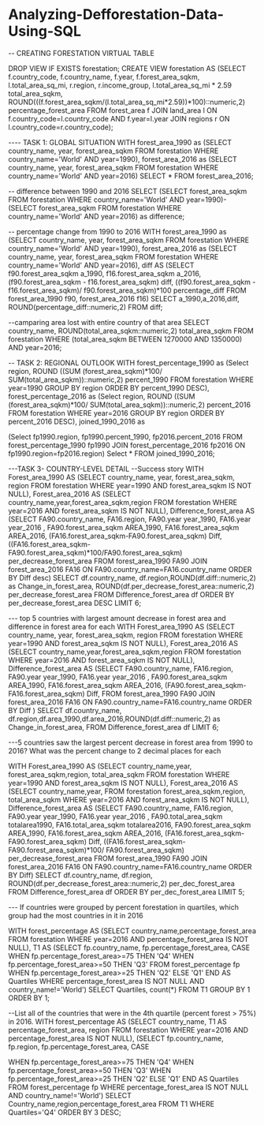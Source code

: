 # Analyzing-Defforestation-Data-Using-SQL

-- CREATING FORESTATION VIRTUAL TABLE


DROP VIEW IF EXISTS forestation; 
CREATE VIEW forestation AS
(SELECT f.country_code, f.country_name, f.year, f.forest_area_sqkm, l.total_area_sq_mi, r.region,
r.income_group,
l.total_area_sq_mi * 2.59 total_area_sqkm, ROUND(((f.forest_area_sqkm/(l.total_area_sq_mi*2.59))*100)::numeric,2)
percentage_forest_area
FROM forest_area f
JOIN land_area l
ON f.country_code=l.country_code AND f.year=l.year JOIN regions r
ON l.country_code=r.country_code);


---- TASK 1: GLOBAL SITUATION
WITH forest_area_1990 as (SELECT country_name,
year,
forest_area_sqkm FROM forestation
WHERE country_name='World' AND year=1990), forest_area_2016 as
(SELECT country_name,
year, forest_area_sqkm
FROM forestation
WHERE country_name='World' AND year=2016)
SELECT *
FROM forest_area_2016;


-- difference between 1990 and 2016
SELECT
(SELECT forest_area_sqkm
FROM forestation
WHERE country_name='World' AND year=1990)-
(SELECT forest_area_sqkm
FROM forestation
WHERE country_name='World' AND year=2016) as difference;


-- percentage change from 1990 to 2016
WITH forest_area_1990 as (SELECT country_name,
year, forest_area_sqkm FROM forestation
WHERE country_name='World' AND year=1990),
forest_area_2016 as
(SELECT country_name, year, forest_area_sqkm FROM forestation
WHERE country_name='World' AND year=2016),
diff AS
(SELECT f90.forest_area_sqkm a_1990,
f16.forest_area_sqkm a_2016, (f90.forest_area_sqkm - f16.forest_area_sqkm) diff, ((f90.forest_area_sqkm - f16.forest_area_sqkm)/ f90.forest_area_sqkm)*100 percentage_diff
FROM forest_area_1990 f90, forest_area_2016 f16)
SELECT a_1990,a_2016,diff, ROUND(percentage_diff::numeric,2) FROM diff;


--camparing area lost with entire country of that area
SELECT country_name,
ROUND(total_area_sqkm::numeric,2) total_area_sqkm
FROM forestation
WHERE (total_area_sqkm BETWEEN 1270000 AND 1350000) AND year=2016;


-- TASK 2: REGIONAL OUTLOOK
WITH forest_percentage_1990 as (Select region,
ROUND ((SUM (forest_area_sqkm)*100/
SUM(total_area_sqkm))::numeric,2) percent_1990 FROM forestation
WHERE year=1990
GROUP BY region
ORDER BY percent_1990 DESC),
forest_percentage_2016 as (Select region,
ROUND ((SUM (forest_area_sqkm)*100/
SUM(total_area_sqkm))::numeric,2) percent_2016 FROM forestation
WHERE year=2016
GROUP BY region
ORDER BY percent_2016 DESC),
joined_1990_2016 as

(Select fp1990.region, fp1990.percent_1990,
fp2016.percent_2016 FROM forest_percentage_1990 fp1990
JOIN forest_percentage_2016 fp2016 ON fp1990.region=fp2016.region)
Select *
FROM joined_1990_2016;


---TASK 3- COUNTRY-LEVEL DETAIL
--Success story
WITH Forest_area_1990 AS (SELECT country_name,
year, forest_area_sqkm, region
FROM forestation
WHERE year=1990 AND forest_area_sqkm IS NOT NULL),
Forest_area_2016 AS
(SELECT country_name,year,forest_area_sqkm,region FROM forestation
WHERE year=2016 AND forest_area_sqkm IS NOT NULL),
Difference_forest_area AS
(SELECT FA90.country_name,
FA16.region, FA90.year year_1990,
FA16.year year_2016 ,
FA90.forest_area_sqkm AREA_1990, FA16.forest_area_sqkm AREA_2016, (FA16.forest_area_sqkm-FA90.forest_area_sqkm) Diff, ((FA16.forest_area_sqkm-
FA90.forest_area_sqkm)*100/FA90.forest_area_sqkm) per_decrease_forest_area FROM forest_area_1990 FA90
JOIN forest_area_2016 FA16
ON FA90.country_name=FA16.country_name
ORDER BY Diff desc)
SELECT df.country_name,
df.region,ROUND(df.diff::numeric,2) as Change_in_forest_area, ROUND(df.per_decrease_forest_area::numeric,2) per_decrease_forest_area
FROM Difference_forest_area df
ORDER BY per_decrease_forest_area DESC LIMIT 6;


--- top 5 countries with largest amount decrease in forest area and difference in forest area for each
WITH Forest_area_1990 AS (SELECT country_name,
year, forest_area_sqkm, region
FROM forestation
WHERE year=1990 AND forest_area_sqkm IS NOT NULL),
Forest_area_2016 AS
(SELECT country_name,year,forest_area_sqkm,region FROM forestation
WHERE year=2016 AND forest_area_sqkm IS NOT NULL),
Difference_forest_area AS
(SELECT FA90.country_name,
FA16.region, FA90.year year_1990,
FA16.year year_2016 ,
FA90.forest_area_sqkm AREA_1990, FA16.forest_area_sqkm AREA_2016, (FA90.forest_area_sqkm-FA16.forest_area_sqkm) Diff,
FROM forest_area_1990 FA90
JOIN forest_area_2016 FA16
ON FA90.country_name=FA16.country_name ORDER BY Diff )
SELECT df.country_name, df.region,df.area_1990,df.area_2016,ROUND(df.diff::numeric,2) as
Change_in_forest_area, FROM Difference_forest_area df LIMIT 6;


---5 countries saw the largest percent decrease in forest area from 1990 to 2016? What was the percent change to 2 decimal places for each
 
 
 WITH Forest_area_1990 AS
 (SELECT country_name,year,
 forest_area_sqkm,region,
 total_area_sqkm
 FROM forestation
 WHERE year=1990 AND forest_area_sqkm IS NOT NULL),
 Forest_area_2016 AS
 (SELECT country_name,year,
 FROM forestation
forest_area_sqkm,region,
 total_area_sqkm
  WHERE year=2016 AND forest_area_sqkm IS NOT NULL),
 Difference_forest_area AS
 (SELECT FA90.country_name,
 FA16.region,
 FA90.year year_1990,
 FA16.year year_2016 ,
 FA90.total_area_sqkm totalarea1990,
 FA16.total_area_sqkm totalarea2016,
 FA90.forest_area_sqkm AREA_1990,
 FA16.forest_area_sqkm AREA_2016,
 (FA16.forest_area_sqkm-FA90.forest_area_sqkm) Diff,
 ((FA16.forest_area_sqkm-FA90.forest_area_sqkm)*100/
 FA90.forest_area_sqkm) per_decrease_forest_area
 FROM forest_area_1990 FA90
 JOIN forest_area_2016 FA16
 ON FA90.country_name=FA16.country_name
 ORDER BY Diff)
 SELECT df.country_name,
 df.region,
 ROUND(df.per_decrease_forest_area::numeric,2) per_dec_forest_area
 FROM Difference_forest_area df
 ORDER BY per_dec_forest_area
 LIMIT 5;
 

 --- If countries were grouped by percent forestation in quartiles, which group had the most countries in it in 2016
 
 
 WITH forest_percentage AS
 (SELECT country_name,percentage_forest_area
 FROM forestation
 WHERE year=2016 AND percentage_forest_area IS NOT NULL),
 T1 AS
 (SELECT fp.country_name, fp.percentage_forest_area,
 CASE
 WHEN fp.percentage_forest_area>=75 THEN 'Q4'
 WHEN fp.percentage_forest_area>=50 THEN 'Q3'
 FROM forest_percentage fp
WHEN fp.percentage_forest_area>=25 THEN 'Q2'
 ELSE 'Q1'
 END AS Quartiles
  WHERE percentage_forest_area IS NOT NULL AND country_name!='World')
 SELECT Quartiles, count(*)
 FROM T1
 GROUP BY 1
 ORDER BY 1;
 
 
--List all of the countries that were in the 4th quartile (percent forest > 75%) in 2016.
WITH forest_percentage AS
(SELECT country_name,
T1 AS
percentage_forest_area,
region FROM forestation
WHERE year=2016 AND percentage_forest_area IS NOT NULL),
(SELECT fp.country_name, fp.region,
fp.percentage_forest_area, CASE

WHEN fp.percentage_forest_area>=75 THEN 'Q4' WHEN fp.percentage_forest_area>=50 THEN 'Q3' WHEN fp.percentage_forest_area>=25 THEN 'Q2' ELSE 'Q1'
END AS Quartiles FROM forest_percentage fp
WHERE percentage_forest_area IS NOT NULL AND country_name!='World')
SELECT Country_name,region,percentage_forest_area FROM T1
WHERE Quartiles='Q4'
ORDER BY 3 DESC;
